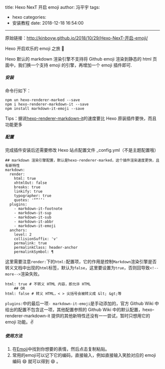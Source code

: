 title: Hexo NexT 开启 emoji
author: 冯平宇
tags:
  - hexo
categories:
  - 安装教程
date: 2018-12-18 16:54:00
---
原始链接：http://kinboyw.github.io/2018/10/29/Hexo-NexT-开启-emoji/

Hexo 开启欢乐的 emoji 之旅 💛

Hexo 默认的 markdown 渲染引擎不支持将 Github emoji 渲染到静态的 html 页面中，我们换一个支持 emoji 的引擎，再增加一个 emoji 插件即可.

<!-- more -->

##### 安装
命令行如下：
```
npm un hexo-renderer-marked --save
npm i hexo-renderer-markdown-it --save
npm install markdown-it-emoji --save
```
Tips：据说[hexo-renderer-markdown-it](https://github.com/hexojs/hexo-renderer-markdown-it)的速度要比 Hexo 原装插件要快，而且功能更多

##### 配置
完成插件安装后还需要修改 Hexo 站点配置文件 _config.yml（不是主题配置哦）

```
## markdown 渲染引擎配置，默认是hexo-renderer-marked，这个插件渲染速度更快，且有新特性
markdown:
  render:
    html: true
    xhtmlOut: false
    breaks: true
    linkify: true
    typographer: true
    quotes: '“”‘’'
  plugins:
    - markdown-it-footnote
    - markdown-it-sup
    - markdown-it-sub
    - markdown-it-abbr
    - markdown-it-emoji
  anchors:
    level: 2
    collisionSuffix: 'v'
    permalink: true
    permalinkClass: header-anchor
    permalinkSymbol: ¶
```

这里需要注意`render:`下的`html:`配置项，它的作用是控制`Markdown`渲染引擎是否转义文档中出现的`html`标签，默认为`false`，这里要设置为`true`，否则回导致`<!--more-->`渲染失败。

```
html: true # 不转义 HTML 内容，即允许 HTML
    ## OR
html: false # 转义 HTML，< > 尖括号会被转义成 &lt; &gt;等
```

`plugins:`中的最后一项`- markdown-it-emoji`是手动添加的，官方 Github Wiki 中给出的配置不包含这一项，其他配置参照的 Github Wiki 中的默认配置，hexo-renderer-markdown-it 提供的其他新特性还没有一一尝试，暂时只想用它的 emoji 功能。✌️

##### 使用方法
1. 在[Emoji](https://emoji.codes/)中找到你想要的表情，然后点击复制粘贴。
2. 常用的emoji可以记下它的编码，直接输入，例如直接输入笑脸对应的 emoji 编码 :smile: 就可以得到 😄 。